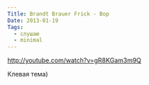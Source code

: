 ```yaml
---
Title: Brandt Brauer Frick - Bop
Date: 2013-01-19
Tags:
  - слушаю
  - minimal
---
```


http://youtube.com/watch?v=gR8KGam3m9Q

Клевая тема)
